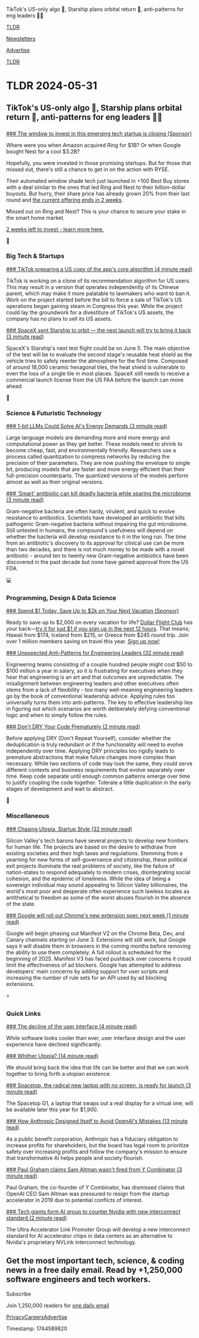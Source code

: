 TikTok's US-only algo 📱, Starship plans orbital return 🚀, anti-patterns for eng leaders 👨‍💻

[TLDR](/)

[Newsletters](/newsletters)

[Advertise](https://advertise.tldr.tech/)

[TLDR](/)

# TLDR 2024-05-31

## TikTok's US-only algo 📱, Starship plans orbital return 🚀, anti-patterns for eng leaders 👨‍💻

### 

[### The window to invest in this emerging tech startup is closing (Sponsor)](https://invest.helloryse.com/?tnames=loki,05-31-2024)

Where were you when Amazon acquired Ring for $1B? Or when Google bought Nest for a cool $3.2B?

Hopefully, you were invested in those promising startups. But for those that missed out, there's still a chance to get in on the action with RYSE.

Their automated window shade tech just launched in +100 Best Buy stores with a deal similar to the ones that led Ring and Nest to their billion-dollar buyouts. But hurry, their share price has already grown 20% from their last round and [the current offering ends in 2 weeks](https://invest.helloryse.com/?tnames=loki,05-31-2024).

Missed out on Ring and Nest? This is your chance to secure your stake in the smart home market.

[2 weeks left to invest - learn more here.](https://invest.helloryse.com/?tnames=loki,05-31-2024)

📱

### Big Tech & Startups

[### TikTok preparing a US copy of the app's core algorithm (4 minute read)](https://www.reuters.com/technology/tiktok-preparing-us-copy-apps-core-algorithm-sources-say-2024-05-30/?utm_source=tldrnewsletter)

TikTok is working on a clone of its recommendation algorithm for US users. This may result in a version that operates independently of its Chinese parent, which may make it more palatable to lawmakers who want to ban it. Work on the project started before the bill to force a sale of TikTok's US operations began gaining steam in Congress this year. While the project could lay the groundwork for a divestiture of TikTok's US assets, the company has no plans to sell its US assets.

[### SpaceX sent Starship to orbit — the next launch will try to bring it back (3 minute read)](https://techcrunch.com/2024/05/30/spacex-sent-starship-to-orbit-the-next-launch-will-try-to-bring-it-back/?utm_source=tldrnewsletter)

SpaceX's Starship's next test flight could be on June 5. The main objective of the test will be to evaluate the second stage's reusable heat shield as the vehicle tries to safely reenter the atmosphere for the first time. Composed of around 18,000 ceramic hexagonal tiles, the heat shield is vulnerable to even the loss of a single tile in most places. SpaceX still needs to receive a commercial launch license from the US FAA before the launch can move ahead.

🚀

### Science & Futuristic Technology

[### 1-bit LLMs Could Solve AI's Energy Demands (3 minute read)](https://spectrum.ieee.org/1-bit-llm?utm_source=tldrnewsletter)

Large language models are demanding more and more energy and computational power as they get better. These models need to shrink to become cheap, fast, and environmentally friendly. Researchers use a process called quantization to compress networks by reducing the precision of their parameters. They are now pushing the envelope to single bit, producing models that are faster and more energy efficient than their full-precision counterparts. The quantized versions of the models perform almost as well as their original versions.

[### ‘Smart' antibiotic can kill deadly bacteria while sparing the microbiome (3 minute read)](https://www.nature.com/articles/d41586-024-01566-8?utm_source=tldrnewsletter)

Gram-negative bacteria are often hardy, virulent, and quick to evolve resistance to antibiotics. Scientists have developed an antibiotic that kills pathogenic Gram-negative bacteria without impairing the gut microbiome. Still untested in humans, the compound's usefulness will depend on whether the bacteria will develop resistance to it in the long run. The time from an antibiotic's discovery to its approval for clinical use can be more than two decades, and there is not much money to be made with a novel antibiotic - around ten to twenty new Gram-negative antibiotics have been discovered in the past decade but none have gained approval from the US FDA.

💻

### Programming, Design & Data Science

[### Spend $1 Today, Save Up to $2k on Your Next Vacation (Sponsor)](https://app.dollarflightclub.com/signup/cheapflights4?utm_source=tldr)

Ready to save up to $2,000 on every vacation for life? [Dollar Flight Club](https://links.tldrnewsletter.com/C5jjsn) has your back—[try it for just $1 if you sign up in the next 12 hours](https://links.tldrnewsletter.com/C5jjsn). That means; Hawaii from $174, Iceland from $215, or Greece from $245 round trip. Join over 1 million members saving on travel this year. [Sign up now!](https://links.tldrnewsletter.com/C5jjsn)

[### Unexpected Anti-Patterns for Engineering Leaders (32 minute read)](https://review.firstround.com/unexpected-anti-patterns-for-engineering-leaders-lessons-from-stripe-uber-carta/?utm_source=tldrnewsletter)

Engineering teams consisting of a couple hundred people might cost $50 to $100 million a year in salary, so it is frustrating for executives when they hear that engineering is an art and that outcomes are unpredictable. The misalignment between engineering leaders and other executives often stems from a lack of flexibility - too many well-meaning engineering leaders go by the book of conventional leadership advice. Applying rules too universally turns them into anti-patterns. The key to effective leadership lies in figuring out which scenarios are worth deliberately defying conventional logic and when to simply follow the rules.

[### Don't DRY Your Code Prematurely (2 minute read)](https://testing.googleblog.com/2024/05/dont-dry-your-code-prematurely.html?utm_source=tldrnewsletter)

Before applying DRY (Don't Repeat Yourself), consider whether the deduplication is truly redundant or if the functionality will need to evolve independently over time. Applying DRY principles too rigidly leads to premature abstractions that make future changes more complex than necessary. While two sections of code may look the same, they could serve different contexts and business requirements that evolve separately over time. Keep code separate until enough common patterns emerge over time to justify coupling the code together. Tolerate a little duplication in the early stages of development and wait to abstract.

🎁

### Miscellaneous

[### Chasing Utopia, Startup Style (32 minute read)](https://www.noemamag.com/chasing-utopia-startup-style/?utm_source=tldrnewsletter)

Silicon Valley's tech barons have several projects to develop new frontiers for human life. The projects are based on the desire to withdraw from existing societies and their high taxes and regulations. Stemming from a yearning for new forms of self-governance and citizenship, these political exit projects illuminate the real problems of society, like the failure of nation-states to respond adequately to modern crises, disintegrating social cohesion, and the epidemic of loneliness. While the idea of being a sovereign individual may sound appealing to Silicon Valley billionaires, the world's most poor and desperate often experience such lawless locales as antithetical to freedom as some of the worst abuses flourish in the absence of the state.

[### Google will roll out Chrome's new extension spec next week (1 minute read)](https://www.theverge.com/2024/5/30/24168057/google-chrome-extension-change-manifest-v3-ad-blockers?utm_source=tldrnewsletter)

Google will begin phasing out Manifest V2 on the Chrome Beta, Dev, and Canary channels starting on June 3. Extensions will still work, but Google says it will disable them in browsers in the coming months before removing the ability to use them completely. A full rollout is scheduled for the beginning of 2025. Manifest V3 has faced pushback over concerns it could limit the effectiveness of ad blockers. Google has attempted to address developers' main concerns by adding support for user scripts and increasing the number of rule sets for an API used by ad blocking extensions.

⚡

### Quick Links

[### The decline of the user interface (4 minute read)](https://www.infoworld.com/article/3715333/the-decline-of-the-user-interface.html?utm_source=tldrnewsletter)

While software looks cooler than ever, user interface design and the user experience have declined significantly.

[### Whither Utopia? (14 minute read)](https://www.strangeloopcanon.com/p/whither-utopia?utm_source=tldrnewsletter)

We should bring back the idea that life can be better and that we can work together to bring forth a utopian existence.

[### Spacetop, the radical new laptop with no screen, is ready for launch (3 minute read)](https://www.pcworld.com/article/2343585/sightfuls-screenless-spacetop-laptop-is-ready-to-launch.html?utm_source=tldrnewsletter)

The Spacetop G1, a laptop that swaps out a real display for a virtual one, will be available later this year for $1,900.

[### How Anthropic Designed Itself to Avoid OpenAI's Mistakes (13 minute read)](https://time.com/6983420/anthropic-structure-openai-incentives/?utm_source=tldrnewsletter)

As a public benefit corporation, Anthropic has a fiduciary obligation to increase profits for shareholders, but the board has legal room to prioritize safety over increasing profits and follow the company's mission to ensure that transformative AI helps people and society flourish.

[### Paul Graham claims Sam Altman wasn't fired from Y Combinator (3 minute read)](https://techcrunch.com/2024/05/30/paul-graham-claims-altman-wasnt-fired-from-y-combinator/?utm_source=tldrnewsletter)

Paul Graham, the co-founder of Y Combinator, has dismissed claims that OpenAI CEO Sam Altman was pressured to resign from the startup accelerator in 2019 due to potential conflicts of interest.

[### Tech giants form AI group to counter Nvidia with new interconnect standard (2 minute read)](https://arstechnica.com/information-technology/2024/05/tech-giants-form-ai-group-to-counter-nvidia-with-new-interconnect-standard/?utm_source=tldrnewsletter)

The Ultra Accelerator Link Promoter Group will develop a new interconnect standard for AI accelerator chips in data centers as an alternative to Nvidia's proprietary NVLink interconnect technology.

## Get the most important tech, science, & coding news in a free daily email. Read by +1,250,000 software engineers and tech workers.

Subscribe

Join 1,250,000 readers for [one daily email](/api/latest/tech)

[Privacy](/privacy)[Careers](https://jobs.ashbyhq.com/tldr.tech)[Advertise](/tech/advertise)

Timestamp: 1744589820